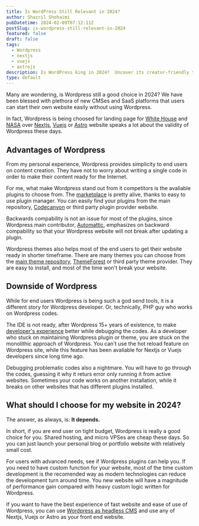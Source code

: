 ```yaml
---
title: Is WordPress Still Relevant in 2024?
author: Shazril Shohaimi
pubDatetime: 2024-02-09T07:12:11Z
postSlug: is-wordpress-still-relevant-in-2024
featured: false
draft: false
tags:
  - Wordpress
  - nextjs
  - vuejs
  - astrojs
description: Is WordPress king in 2024?  Uncover its creator-friendly tools, plugin power, & dev dilemmas. Plus, explore Headless WP for the best of both worlds!
type: default
---
```


Many are wondering, is Wordpress still a good choice in 2024? We have been blessed with plethora of new CMSes and SaaS platforms that users can start their own website easily without using Wordpress.

In fact, Wordpress is being choosed for landing page for [White House](https://wordpress.org/showcase/the-white-house/) and [NASA](https://wptavern.com/why-nasa-chose-wordpress-for-revamping-its-flagship-website) over [Nextjs](https://nextjs.org/), [Vuejs](https://vuejs.org/) or [Astro](https://astro.build/) website speaks a lot about the validity of Wordpress these days.

## Advantages of Wordpress

From my personal experience, Wordpress provides simplicity to end users on content creation. They have not to worry about writing a single code in order to make their content ready for the Internet.

For me, what make Wordpress stand out from it competitors is the avaliable plugins to choose from. The [marketplace](https://wordpress.org/plugins/) is pretty alive, thanks to easy to use plugin manager. You can easily find your plugins from the main repository, [Codecanyon](https://codecanyon.net/) or third party plugin provider website.

Backwards compability is not an issue for most of the plugins, since Wordpress main contributor, [Automattic](https://automattic.com/), emphasizes on backward compability so that your Wordpress website will not break after updating a plugin.

Wordpress themes also helps most of the end users to get their website ready in shorter timeframe. There are many themes you can choose from the [main theme repository](https://wordpress.org/themes/), [ThemeForest](https://themeforest.net/) or third party theme provider. They are easy to install, and most of the time won't break your website.

## Downside of Wordpress

While for end users Wordpress is being such a god send tools, it is a different story for Wordpress developer. Or, technically, PHP guy who works on Wordpress codes.

The IDE is not ready, after Wordpress 15+ years of existence, to make [developer's experience](https://www.reddit.com/r/webdev/comments/r9dv11/why_big_brands_dont_use_wordpress_for_their/) better while debugging the codes. As a developer who stuck on maintaining Wordpress plugin or theme, you are stuck on the monolithic approach of Wordpress. You can't use the hot reload feature on Wordpress site, while this feature has been avaliable for Nextjs or Vuejs developers since long time ago.

Debugging problematic codes also a nightmare. You will have to go through the codes, guessing it why it returs error only running it from active websites. Sometimes your code works on another installation, while it breaks on other websites that has different plugins installed.

## What should I choose for my website in 2024?

The answer, as always, is: **It depends.**

In short, if you are end user on tight budget, Wordpress is really a good choice for you. Shared hosting, and micro VPSes are cheap these days. So you can just launch your personal blog or portfolio website with relatively small cost.

For users with advanced needs, see if Wordpress plugins can help you. If you need to have custom function for your website, most of the time custom development is the recomended way as modern technologies can reduce the development turn around time. You new website will have a magnitude of performance gain compared with heavy custom logic written for Wordpress.

If you want to have the best experience of fast website and ease of use of Wordpress, you can use [Wordpress as headless CMS](https://wpengine.com/resources/headless-cms-and-wordpress/) and use any of Nextjs, Vuejs or Astro as your front end website.
